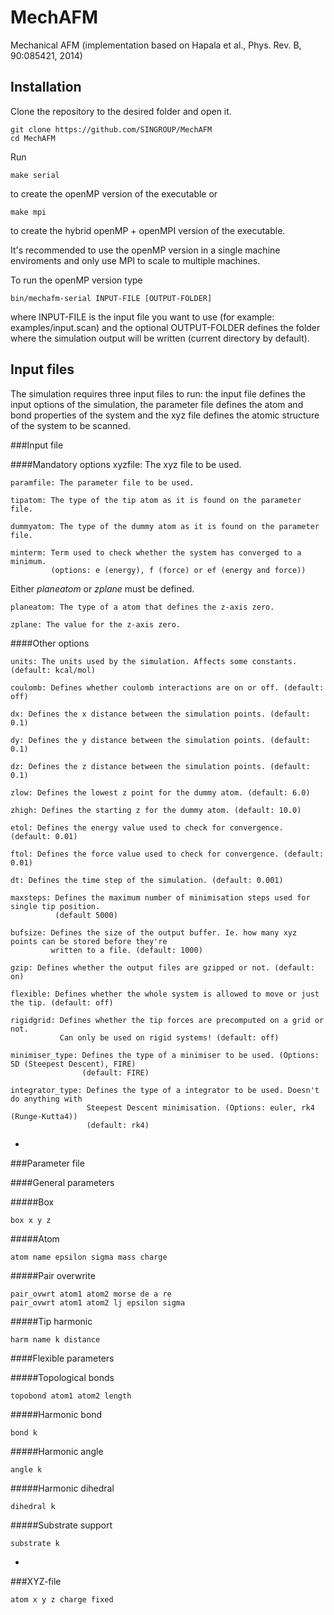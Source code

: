 MechAFM
=======

Mechanical AFM (implementation based on Hapala et al., Phys. Rev. B, 90:085421, 2014)

Installation
------------
Clone the repository to the desired folder and open it.

```
git clone https://github.com/SINGROUP/MechAFM
cd MechAFM
```

Run 

```
make serial
```
to create the openMP version of the executable or 

```
make mpi
```
to create the hybrid openMP + openMPI version of the executable.

It's recommended to use the openMP version in a single machine enviroments and only use MPI to scale to multiple machines.

To run the openMP version type

```
bin/mechafm-serial INPUT-FILE [OUTPUT-FOLDER]
```
where INPUT-FILE is the input file you want to use (for example: examples/input.scan) and the optional OUTPUT-FOLDER defines the folder where the simulation output will be written (current directory by default).


Input files
-----------

The simulation requires three input files to run: the input file defines the input options of the simulation, the parameter file defines the atom and bond properties of the system and the xyz file defines the atomic structure of the system to be scanned.

###Input file

####Mandatory options
    xyzfile: The xyz file to be used.
  
    paramfile: The parameter file to be used.
  
    tipatom: The type of the tip atom as it is found on the parameter file.
  
    dummyatom: The type of the dummy atom as it is found on the parameter file.
  
    minterm: Term used to check whether the system has converged to a minimum.
             (options: e (energy), f (force) or ef (energy and force))

Either *planeatom* or *zplane* must be defined.

    planeatom: The type of a atom that defines the z-axis zero.
  
    zplane: The value for the z-axis zero.
  
####Other options
  
    units: The units used by the simulation. Affects some constants. (default: kcal/mol)
  
    coulomb: Defines whether coulomb interactions are on or off. (default: off)
  
    dx: Defines the x distance between the simulation points. (default: 0.1)
    
    dy: Defines the y distance between the simulation points. (default: 0.1)
    
    dz: Defines the z distance between the simulation points. (default: 0.1)
    
    zlow: Defines the lowest z point for the dummy atom. (default: 6.0)
    
    zhigh: Defines the starting z for the dummy atom. (default: 10.0)
    
    etol: Defines the energy value used to check for convergence. (default: 0.01)
    
    ftol: Defines the force value used to check for convergence. (default: 0.01)
    
    dt: Defines the time step of the simulation. (default: 0.001)
    
    maxsteps: Defines the maximum number of minimisation steps used for single tip position.
              (default 5000)
    
    bufsize: Defines the size of the output buffer. Ie. how many xyz points can be stored before they're 
             written to a file. (default: 1000)
    
    gzip: Defines whether the output files are gzipped or not. (default: on)
    
    flexible: Defines whether the whole system is allowed to move or just the tip. (default: off)
    
    rigidgrid: Defines whether the tip forces are precomputed on a grid or not. 
               Can only be used on rigid systems! (default: off)
    
    minimiser_type: Defines the type of a minimiser to be used. (Options: SD (Steepest Descent), FIRE)
                    (default: FIRE)
    
    integrator_type: Defines the type of a integrator to be used. Doesn't do anything with 
                     Steepest Descent minimisation. (Options: euler, rk4 (Runge-Kutta4))
                     (default: rk4)
                     
-
###Parameter file

####General parameters

#####Box
```
box x y z
```

#####Atom
```
atom name epsilon sigma mass charge
```

#####Pair overwrite
```
pair_ovwrt atom1 atom2 morse de a re
pair_ovwrt atom1 atom2 lj epsilon sigma
```
#####Tip harmonic
```
harm name k distance
```

####Flexible parameters


#####Topological bonds
```
topobond atom1 atom2 length
```

#####Harmonic bond
```
bond k
```

#####Harmonic angle
```
angle k
```

#####Harmonic dihedral
```
dihedral k
```

#####Substrate support
```
substrate k
```
-
###XYZ-file

```
atom x y z charge fixed
```
